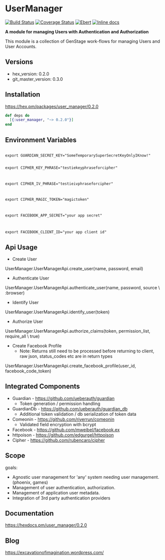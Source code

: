 # UserManager

[![Build Status](https://travis-ci.org/Alezrik/user_manager.svg?branch=master)](https://travis-ci.org/Alezrik/user_manager)
[![Coverage Status](https://coveralls.io/repos/github/Alezrik/user_manager/badge.svg?branch=master)](https://coveralls.io/github/Alezrik/user_manager?branch=master)
[![Ebert](https://ebertapp.io/github/Alezrik/user_manager.svg)](https://ebertapp.io/github/Alezrik/user_manager)
[![Inline docs](http://inch-ci.org/github/Alezrik/user_manager.svg?branch=master)](http://inch-ci.org/github/Alezrik/user_manager)

**A module for managing Users with Authentication and Authorization**

This module is a collection of GenStage work-flows for managing Users and User Accounts.

## Versions
* hex_version: 0.2.0
* git_master_version: 0.3.0

## Installation

https://hex.pm/packages/user_manager/0.2.0

```elixir
def deps do
  [{:user_manager, "~> 0.2.0"}]
end
```

## Environment Variables

<code>
export GUARDIAN_SECRET_KEY="SomeTemporarySuperSecretKeyOnlyIKnow!"

export CIPHER_KEY_PHRASE="testiekeyphraseforcipher"

export CIPHER_IV_PHRASE="testieivphraseforcipher" 

export CIPHER_MAGIC_TOKEN="magictoken" 

export FACEBOOK_APP_SECRET="your app secret"

export FACEBOOK_CLIENT_ID="your app client id"
</code>

## Api Usage

* Create User

UserManager.UserManagerApi.create_user(name, password, email)

* Authenticate User

UserManager.UserManagerApi.authenticate_user(name, password, source \\ :browser)

* Identify User

UserManager.UserManagerApi.identify_user(token)

* Authorize User

UserManager.UserManagerApi.authorize_claims(token, permission_list, require_all \\ true) 

* Create Facebook Profile
   * Note: Returns still need to be processed before returning to client, raw json, status_codes etc are in return types

UserManager.UserManagerApi.create_facebook_profile(user_id, facebook_code_token)



## Integrated Components
* Guardian - https://github.com/ueberauth/guardian
  * Token generation / permission handling
* GuardianDb - https://github.com/ueberauth/guardian_db
  * Additional token validation / db serialization of token data
* Comeonin - https://github.com/riverrun/comeonin
  * Validated field encryption with bcrypt
* Facebook - https://github.com/mweibel/facebook.ex
* httpoison - https://github.com/edgurgel/httpoison
* Cipher - https://github.com/rubencaro/cipher

## Scope

goals:
* Agnostic user management for 'any' system needing user management. (phoenix, games)
* Management of user authentication, authorization.
* Management of application user metadata.
* Integration of 3rd party authentication providers

## Documentation

https://hexdocs.pm/user_manager/0.2.0

## Blog
https://excavationofimagination.wordpress.com/
